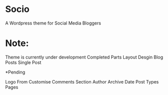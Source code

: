<h1>Socio</h1>
A Wordpress theme for Social Media Bloggers

<h1>Note:</h1>
Theme is currently under development
Completed Parts
Layout Desgin
Blog Posts
Single Post

*Pending

Logo From Customise
Comments Section
Author 
Archive
Date
Post Types
Pages